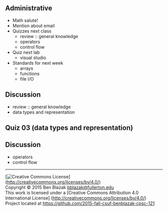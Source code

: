 ## Administrative
- Math salute!
- Mention about email
- Quizzes next class
    - review :: general knowledge
    - operators
    - control flow
- Quiz next lab
    - visual studio
- Standards for next week
    - arrays
    - functions
    - file I/O

## Discussion
- review :: general knowledge
- data types and representation

## Quiz 03 (data types and representation)

## Discussion
- operators
- control flow


-------------------------------------------------------------------------------
[![Creative Commons License](https://i.creativecommons.org/l/by/4.0/88x31.png)]
(http://creativecommons.org/licenses/by/4.0/)  
Copyright &copy; 2015 Ben Blazak <bblazak@fullerton.edu>  
This work is licensed under a [Creative Commons Attribution 4.0 International
License] (http://creativecommons.org/licenses/by/4.0/)  
Project located at <https://github.com/2015-fall-csuf-benblazak-cpsc-121>

